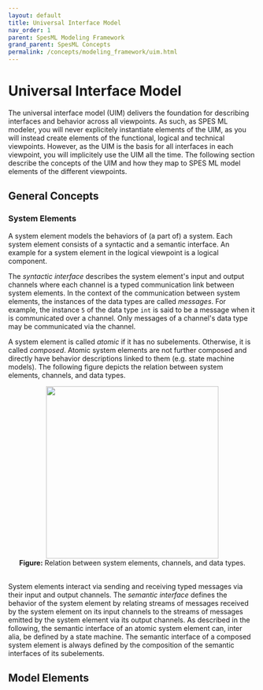 ```yaml
---
layout: default
title: Universal Interface Model
nav_order: 1
parent: SpesML Modeling Framework
grand_parent: SpesML Concepts
permalink: /concepts/modeling_framework/uim.html
---
```

# Universal Interface Model

The universal interface model (UIM) delivers the foundation for describing interfaces and behavior across all viewpoints. As such, as SPES ML modeler, you will never explicitely instantiate elements of the UIM, as you will instead create elements of the functional, logical and technical viewpoints. However, as the UIM is the basis for all interfaces in each viewpoint, you will implicitely use the UIM all the time. The following section describe the concepts of the UIM and how they map to SPES ML model elements of the different viewpoints.

## General Concepts
### System Elements

A system element models the behaviors of (a part of) a system. Each system element consists of a syntactic and a semantic interface. An example for a system element in the logical viewpoint is a logical component.

The *syntactic interface* describes the system element's input and output channels where each channel is a typed communication link between system elements.
In the context of the communication between system elements, the instances of the data types are called *messages*. 
For example, the instance ```5``` of the data type ```int``` is said to be a message when it is communicated over a channel.
Only messages of a channel's data type may be communicated via the channel.

A system element is called *atomic* if it has no subelements. Otherwise, it is called *composed*.
Atomic system elements are not further composed and directly have behavior descriptions linked to them (e.g. state machine models). 
The following figure depicts the relation between system elements, channels, and data types. 

<div align="center">
<img width="350" src="systemelement.png">
<br><b>Figure:</b> 
Relation between system elements, channels, and data types.
</div><br>

System elements interact via sending and receiving typed messages via their input and output channels.
The *semantic interface* defines the behavior of the system element by relating streams of messages received by the system element on its input channels to the
streams of messages emitted by the system element via its output channels. 
As described in the following, the semantic interface of an atomic system element can, inter alia, be defined by a state machine. The semantic interface of a composed system element is always defined by the composition of the semantic interfaces of its subelements.
 

## Model Elements
